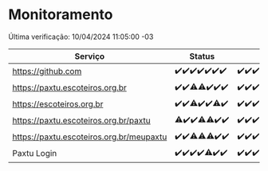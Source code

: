 # Monitoramento

Última verificação: 10/04/2024 11:05:00 -03

|Serviço|Status|Últimas 24h|
|---|---|---|
|https://github.com|<span title="2024-04-03: OK=24">✔️</span><span title="2024-04-04: OK=24">✔️</span><span title="2024-04-05: OK=24">✔️</span><span title="2024-04-06: OK=24">✔️</span><span title="2024-04-07: OK=24">✔️</span><span title="2024-04-08: OK=24">✔️</span><span title="2024-04-09: OK=14">✔️</span>|<span title="09/04/2024 11:05:00 -03 : 200">✔️</span><span title="09/04/2024 12:06:00 -03 : 200">✔️</span><span title="09/04/2024 13:06:00 -03 : 200">✔️</span><span title="09/04/2024 14:03:00 -03 : 200">✔️</span><span title="09/04/2024 15:07:00 -03 : 200">✔️</span><span title="09/04/2024 16:04:00 -03 : 200">✔️</span><span title="09/04/2024 17:06:00 -03 : 200">✔️</span><span title="09/04/2024 18:07:00 -03 : 200">✔️</span><span title="09/04/2024 19:04:00 -03 : 200">✔️</span><span title="09/04/2024 20:05:00 -03 : 200">✔️</span><span title="09/04/2024 21:29:00 -03 : 200">✔️</span><span title="09/04/2024 22:40:00 -03 : 200">✔️</span><span title="09/04/2024 23:20:00 -03 : 200">✔️</span><span title="10/04/2024 00:08:00 -03 : 200">✔️</span><span title="10/04/2024 01:07:00 -03 : 200">✔️</span><span title="10/04/2024 02:06:00 -03 : 200">✔️</span><span title="10/04/2024 03:09:00 -03 : 200">✔️</span><span title="10/04/2024 04:07:00 -03 : 200">✔️</span><span title="10/04/2024 05:09:00 -03 : 200">✔️</span><span title="10/04/2024 06:08:00 -03 : 200">✔️</span><span title="10/04/2024 07:06:00 -03 : 200">✔️</span><span title="10/04/2024 08:06:00 -03 : 200">✔️</span><span title="10/04/2024 09:11:00 -03 : 200">✔️</span><span title="10/04/2024 10:07:00 -03 : 200">✔️</span><span title="10/04/2024 11:05:00 -03 : 200">✔️</span>|
|https://paxtu.escoteiros.org.br|<span title="2024-04-03: OK=24">✔️</span><span title="2024-04-04: OK=24">✔️</span><span title="2024-04-05: OK=23, Falhas=1">⚠️</span><span title="2024-04-06: OK=23, Falhas=1">⚠️</span><span title="2024-04-07: OK=24">✔️</span><span title="2024-04-08: OK=24">✔️</span><span title="2024-04-09: OK=14">✔️</span>|<span title="09/04/2024 11:05:00 -03 : 200">✔️</span><span title="09/04/2024 12:06:00 -03 : 200">✔️</span><span title="09/04/2024 13:06:00 -03 : 200">✔️</span><span title="09/04/2024 14:03:00 -03 : 200">✔️</span><span title="09/04/2024 15:07:00 -03 : 200">✔️</span><span title="09/04/2024 16:04:00 -03 : 200">✔️</span><span title="09/04/2024 17:06:00 -03 : 200">✔️</span><span title="09/04/2024 18:07:00 -03 : 200">✔️</span><span title="09/04/2024 19:04:00 -03 : 200">✔️</span><span title="09/04/2024 20:05:00 -03 : 200">✔️</span><span title="09/04/2024 21:29:00 -03 : 200">✔️</span><span title="09/04/2024 22:40:00 -03 : 200">✔️</span><span title="09/04/2024 23:20:00 -03 : 200">✔️</span><span title="10/04/2024 00:08:00 -03 : 200">✔️</span><span title="10/04/2024 01:07:00 -03 : 200">✔️</span><span title="10/04/2024 02:06:00 -03 : 200">✔️</span><span title="10/04/2024 03:09:00 -03 : 200">✔️</span><span title="10/04/2024 04:07:00 -03 : 200">✔️</span><span title="10/04/2024 05:09:00 -03 : 200">✔️</span><span title="10/04/2024 06:08:00 -03 : 200">✔️</span><span title="10/04/2024 07:06:00 -03 : 200">✔️</span><span title="10/04/2024 08:06:00 -03 : 200">✔️</span><span title="10/04/2024 09:11:00 -03 : 200">✔️</span><span title="10/04/2024 10:07:00 -03 : 0">❌</span><span title="10/04/2024 11:05:00 -03 : 200">✔️</span>|
|https://escoteiros.org.br|<span title="2024-04-03: OK=24">✔️</span><span title="2024-04-04: OK=24">✔️</span><span title="2024-04-05: OK=21, Falhas=3">⚠️</span><span title="2024-04-06: OK=24">✔️</span><span title="2024-04-07: OK=24">✔️</span><span title="2024-04-08: OK=23, Falhas=1">⚠️</span><span title="2024-04-09: OK=14">✔️</span>|<span title="09/04/2024 11:05:00 -03 : 200">✔️</span><span title="09/04/2024 12:06:00 -03 : 200">✔️</span><span title="09/04/2024 13:06:00 -03 : 200">✔️</span><span title="09/04/2024 14:03:00 -03 : 200">✔️</span><span title="09/04/2024 15:07:00 -03 : 200">✔️</span><span title="09/04/2024 16:04:00 -03 : 200">✔️</span><span title="09/04/2024 17:06:00 -03 : 200">✔️</span><span title="09/04/2024 18:07:00 -03 : 200">✔️</span><span title="09/04/2024 19:04:00 -03 : 200">✔️</span><span title="09/04/2024 20:05:00 -03 : 200">✔️</span><span title="09/04/2024 21:29:00 -03 : 200">✔️</span><span title="09/04/2024 22:40:00 -03 : 200">✔️</span><span title="09/04/2024 23:20:00 -03 : 200">✔️</span><span title="10/04/2024 00:08:00 -03 : 200">✔️</span><span title="10/04/2024 01:07:00 -03 : 200">✔️</span><span title="10/04/2024 02:06:00 -03 : 200">✔️</span><span title="10/04/2024 03:09:00 -03 : 200">✔️</span><span title="10/04/2024 04:07:00 -03 : 200">✔️</span><span title="10/04/2024 05:09:00 -03 : 200">✔️</span><span title="10/04/2024 06:08:00 -03 : 200">✔️</span><span title="10/04/2024 07:06:00 -03 : 200">✔️</span><span title="10/04/2024 08:06:00 -03 : 200">✔️</span><span title="10/04/2024 09:11:00 -03 : 200">✔️</span><span title="10/04/2024 10:07:00 -03 : 200">✔️</span><span title="10/04/2024 11:05:00 -03 : 403">❌</span>|
|https://paxtu.escoteiros.org.br/paxtu|<span title="2024-04-03: OK=23, Falhas=1">⚠️</span><span title="2024-04-04: OK=24">✔️</span><span title="2024-04-05: OK=24">✔️</span><span title="2024-04-06: OK=23, Falhas=1">⚠️</span><span title="2024-04-07: OK=23, Falhas=1">⚠️</span><span title="2024-04-08: OK=24">✔️</span><span title="2024-04-09: OK=14">✔️</span>|<span title="09/04/2024 11:05:00 -03 : 200">✔️</span><span title="09/04/2024 12:06:00 -03 : 200">✔️</span><span title="09/04/2024 13:06:00 -03 : 200">✔️</span><span title="09/04/2024 14:04:00 -03 : 200">✔️</span><span title="09/04/2024 15:07:00 -03 : 200">✔️</span><span title="09/04/2024 16:04:00 -03 : 200">✔️</span><span title="09/04/2024 17:06:00 -03 : 200">✔️</span><span title="09/04/2024 18:07:00 -03 : 200">✔️</span><span title="09/04/2024 19:04:00 -03 : 200">✔️</span><span title="09/04/2024 20:05:00 -03 : 200">✔️</span><span title="09/04/2024 21:29:00 -03 : 200">✔️</span><span title="09/04/2024 22:40:00 -03 : 200">✔️</span><span title="09/04/2024 23:20:00 -03 : 200">✔️</span><span title="10/04/2024 00:08:00 -03 : 200">✔️</span><span title="10/04/2024 01:07:00 -03 : 200">✔️</span><span title="10/04/2024 02:06:00 -03 : 200">✔️</span><span title="10/04/2024 03:09:00 -03 : 200">✔️</span><span title="10/04/2024 04:07:00 -03 : 200">✔️</span><span title="10/04/2024 05:09:00 -03 : 200">✔️</span><span title="10/04/2024 06:08:00 -03 : 200">✔️</span><span title="10/04/2024 07:06:00 -03 : 200">✔️</span><span title="10/04/2024 08:06:00 -03 : 200">✔️</span><span title="10/04/2024 09:11:00 -03 : 200">✔️</span><span title="10/04/2024 10:07:00 -03 : 0">❌</span><span title="10/04/2024 11:05:00 -03 : 200">✔️</span>|
|https://paxtu.escoteiros.org.br/meupaxtu|<span title="2024-04-03: OK=24">✔️</span><span title="2024-04-04: OK=24">✔️</span><span title="2024-04-05: OK=23, Falhas=1">⚠️</span><span title="2024-04-06: OK=23, Falhas=1">⚠️</span><span title="2024-04-07: OK=23, Falhas=1">⚠️</span><span title="2024-04-08: OK=24">✔️</span><span title="2024-04-09: OK=14">✔️</span>|<span title="09/04/2024 11:05:00 -03 : 200">✔️</span><span title="09/04/2024 12:06:00 -03 : 200">✔️</span><span title="09/04/2024 13:06:00 -03 : 200">✔️</span><span title="09/04/2024 14:04:00 -03 : 200">✔️</span><span title="09/04/2024 15:07:00 -03 : 200">✔️</span><span title="09/04/2024 16:04:00 -03 : 200">✔️</span><span title="09/04/2024 17:06:00 -03 : 200">✔️</span><span title="09/04/2024 18:07:00 -03 : 200">✔️</span><span title="09/04/2024 19:04:00 -03 : 200">✔️</span><span title="09/04/2024 20:05:00 -03 : 200">✔️</span><span title="09/04/2024 21:29:00 -03 : 200">✔️</span><span title="09/04/2024 22:40:00 -03 : 200">✔️</span><span title="09/04/2024 23:20:00 -03 : 200">✔️</span><span title="10/04/2024 00:08:00 -03 : 200">✔️</span><span title="10/04/2024 01:07:00 -03 : 200">✔️</span><span title="10/04/2024 02:06:00 -03 : 200">✔️</span><span title="10/04/2024 03:09:00 -03 : 200">✔️</span><span title="10/04/2024 04:07:00 -03 : 200">✔️</span><span title="10/04/2024 05:09:00 -03 : 200">✔️</span><span title="10/04/2024 06:08:00 -03 : 200">✔️</span><span title="10/04/2024 07:06:00 -03 : 200">✔️</span><span title="10/04/2024 08:06:00 -03 : 200">✔️</span><span title="10/04/2024 09:11:00 -03 : 200">✔️</span><span title="10/04/2024 10:07:00 -03 : 200">✔️</span><span title="10/04/2024 11:05:00 -03 : 200">✔️</span>|
|Paxtu Login|<span title="2024-04-03: OK=24">✔️</span><span title="2024-04-04: OK=24">✔️</span><span title="2024-04-05: OK=24">✔️</span><span title="2024-04-06: OK=24">✔️</span><span title="2024-04-07: OK=23, Falhas=1">⚠️</span><span title="2024-04-08: OK=24">✔️</span><span title="2024-04-09: OK=14">✔️</span>|<span title="09/04/2024 11:05:00 -03 : 200">✔️</span><span title="09/04/2024 12:06:00 -03 : 200">✔️</span><span title="09/04/2024 13:06:00 -03 : 200">✔️</span><span title="09/04/2024 14:04:00 -03 : 200">✔️</span><span title="09/04/2024 15:07:00 -03 : 200">✔️</span><span title="09/04/2024 16:04:00 -03 : 200">✔️</span><span title="09/04/2024 17:06:00 -03 : 200">✔️</span><span title="09/04/2024 18:07:00 -03 : 200">✔️</span><span title="09/04/2024 19:04:00 -03 : 200">✔️</span><span title="09/04/2024 20:05:00 -03 : 200">✔️</span><span title="09/04/2024 21:30:00 -03 : 200">✔️</span><span title="09/04/2024 22:40:00 -03 : 200">✔️</span><span title="09/04/2024 23:20:00 -03 : 200">✔️</span><span title="10/04/2024 00:08:00 -03 : 200">✔️</span><span title="10/04/2024 01:07:00 -03 : 200">✔️</span><span title="10/04/2024 02:06:00 -03 : 200">✔️</span><span title="10/04/2024 03:09:00 -03 : 200">✔️</span><span title="10/04/2024 04:07:00 -03 : 200">✔️</span><span title="10/04/2024 05:09:00 -03 : 200">✔️</span><span title="10/04/2024 06:08:00 -03 : 200">✔️</span><span title="10/04/2024 07:06:00 -03 : 200">✔️</span><span title="10/04/2024 08:06:00 -03 : 200">✔️</span><span title="10/04/2024 09:11:00 -03 : 200">✔️</span><span title="10/04/2024 10:07:00 -03 : 200">✔️</span><span title="10/04/2024 11:05:00 -03 : 200">✔️</span>|
